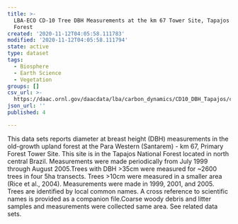 ```yaml
---
title: >-
  LBA-ECO CD-10 Tree DBH Measurements at the km 67 Tower Site, Tapajos National
  Forest
created: '2020-11-12T04:05:58.111783'
modified: '2020-11-12T04:05:58.111794'
state: active
type: dataset
tags:
  - Biosphere
  - Earth Science
  - Vegetation
groups: []
csv_url: >-
  https://daac.ornl.gov/daacdata/lba/carbon_dynamics/CD10_DBH_Tapajos/comp//DBH_names_species_sort.csv
json_url: ''
published: 4

---
```

This data sets reports diameter at breast height (DBH) measurements in the old-growth upland forest at the Para Western (Santarem) - km 67, Primary Forest Tower Site. This site is in the Tapajos National Forest located in north central Brazil. Measurements were made periodically from July 1999 through August 2005.Trees with DBH >35cm were measured for ~2600 trees in four 5ha transects. Trees >10cm were measured in a smaller area (Rice et al., 2004). Measurements were made in 1999, 2001, and 2005. Trees are identified by local common names.  A cross reference to scientific names is provided as a companion file.Coarse woody debris and litter samples and measurements were collected same area. See related data sets.
